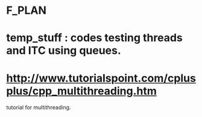 # F_PLAN
# temp_stuff : codes testing threads and ITC using queues.
# http://www.tutorialspoint.com/cplusplus/cpp_multithreading.htm    
  tutorial for multithreading.
